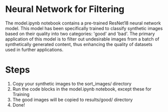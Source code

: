# Neural Network for Filtering
The model.ipynb notebook contains a pre-trained ResNet18 neural network model. This model has been specifically trained to classify synthetic images based on their quality into two categories: 'good' and 'bad'. 
The primary application of this model is to filter out undesirable images from a batch of synthetically generated content, thus enhancing the quality of datasets used in further applications.
# Steps
1. Copy your synthetic images to the sort_images/ directory
2. Run the code blocks in the model.ipynb notebook, except these for Training
3. The good images will be copied to results/good/ directory
4. Done!



